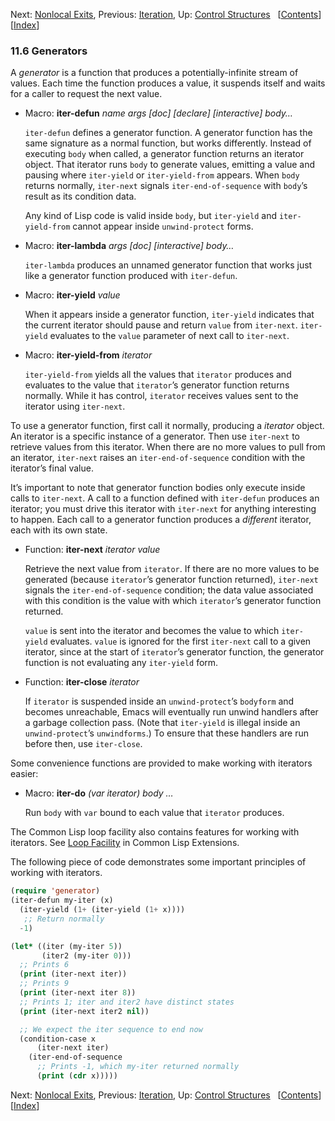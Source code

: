 

Next: [Nonlocal Exits](Nonlocal-Exits.html), Previous: [Iteration](Iteration.html), Up: [Control Structures](Control-Structures.html)   \[[Contents](index.html#SEC_Contents "Table of contents")]\[[Index](Index.html "Index")]

### 11.6 Generators

A *generator* is a function that produces a potentially-infinite stream of values. Each time the function produces a value, it suspends itself and waits for a caller to request the next value.

*   Macro: **iter-defun** *name args \[doc] \[declare] \[interactive] body…*

    `iter-defun` defines a generator function. A generator function has the same signature as a normal function, but works differently. Instead of executing `body` when called, a generator function returns an iterator object. That iterator runs `body` to generate values, emitting a value and pausing where `iter-yield` or `iter-yield-from` appears. When `body` returns normally, `iter-next` signals `iter-end-of-sequence` with `body`’s result as its condition data.

    Any kind of Lisp code is valid inside `body`, but `iter-yield` and `iter-yield-from` cannot appear inside `unwind-protect` forms.

<!---->

*   Macro: **iter-lambda** *args \[doc] \[interactive] body…*

    `iter-lambda` produces an unnamed generator function that works just like a generator function produced with `iter-defun`.

<!---->

*   Macro: **iter-yield** *value*

    When it appears inside a generator function, `iter-yield` indicates that the current iterator should pause and return `value` from `iter-next`. `iter-yield` evaluates to the `value` parameter of next call to `iter-next`.

<!---->

*   Macro: **iter-yield-from** *iterator*

    `iter-yield-from` yields all the values that `iterator` produces and evaluates to the value that `iterator`’s generator function returns normally. While it has control, `iterator` receives values sent to the iterator using `iter-next`.

To use a generator function, first call it normally, producing a *iterator* object. An iterator is a specific instance of a generator. Then use `iter-next` to retrieve values from this iterator. When there are no more values to pull from an iterator, `iter-next` raises an `iter-end-of-sequence` condition with the iterator’s final value.

It’s important to note that generator function bodies only execute inside calls to `iter-next`. A call to a function defined with `iter-defun` produces an iterator; you must drive this iterator with `iter-next` for anything interesting to happen. Each call to a generator function produces a *different* iterator, each with its own state.

*   Function: **iter-next** *iterator value*

    Retrieve the next value from `iterator`. If there are no more values to be generated (because `iterator`’s generator function returned), `iter-next` signals the `iter-end-of-sequence` condition; the data value associated with this condition is the value with which `iterator`’s generator function returned.

    `value` is sent into the iterator and becomes the value to which `iter-yield` evaluates. `value` is ignored for the first `iter-next` call to a given iterator, since at the start of `iterator`’s generator function, the generator function is not evaluating any `iter-yield` form.

<!---->

*   Function: **iter-close** *iterator*

    If `iterator` is suspended inside an `unwind-protect`’s `bodyform` and becomes unreachable, Emacs will eventually run unwind handlers after a garbage collection pass. (Note that `iter-yield` is illegal inside an `unwind-protect`’s `unwindforms`.) To ensure that these handlers are run before then, use `iter-close`.

Some convenience functions are provided to make working with iterators easier:

*   Macro: **iter-do** *(var iterator) body …*

    Run `body` with `var` bound to each value that `iterator` produces.

The Common Lisp loop facility also contains features for working with iterators. See [Loop Facility](https://www.gnu.org/software/emacs/manual/html_node/cl/Loop-Facility.html#Loop-Facility) in Common Lisp Extensions.

The following piece of code demonstrates some important principles of working with iterators.

```lisp
(require 'generator)
(iter-defun my-iter (x)
  (iter-yield (1+ (iter-yield (1+ x))))
   ;; Return normally
  -1)

(let* ((iter (my-iter 5))
       (iter2 (my-iter 0)))
  ;; Prints 6
  (print (iter-next iter))
  ;; Prints 9
  (print (iter-next iter 8))
  ;; Prints 1; iter and iter2 have distinct states
  (print (iter-next iter2 nil))

  ;; We expect the iter sequence to end now
  (condition-case x
      (iter-next iter)
    (iter-end-of-sequence
      ;; Prints -1, which my-iter returned normally
      (print (cdr x)))))
```

Next: [Nonlocal Exits](Nonlocal-Exits.html), Previous: [Iteration](Iteration.html), Up: [Control Structures](Control-Structures.html)   \[[Contents](index.html#SEC_Contents "Table of contents")]\[[Index](Index.html "Index")]
